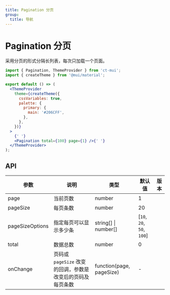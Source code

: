 ```yaml
---
title: Pagination 分页
group:
  title: 导航
---
```


# Pagination 分页

采用分页的形式分隔长列表，每次只加载一个页面。

```jsx
import { Pagination, ThemeProvider } from 'ct-mui';
import { createTheme } from '@mui/material';

export default () => (
  <ThemeProvider
    theme={createTheme({
      cssVariables: true,
      palette: {
        primary: {
          main: '#206CFF',
        },
      },
    })}
  >
    {' '}
    <Pagination total={100} page={1} />{' '}
  </ThemeProvider>
);
```

## API

| 参数            | 说明                                                       | 类型                     | 默认值                     | 版本 |
| --------------- | ---------------------------------------------------------- | ------------------------ | -------------------------- | ---- |
| page            | 当前页数                                                   | number                   | 1                          |      |
| pageSize        | 每页条数                                                   | number                   | 20                         |      |
| pageSizeOptions | 指定每页可以显示多少条                                     | string\[] \| number\[]   | \[`10`, `20`, `50`, `100`] |      |
| total           | 数据总数                                                   | number                   | 0                          |      |
| onChange        | 页码或 `pageSize` 改变的回调，参数是改变后的页码及每页条数 | function(page, pageSize) | -                          |      |
